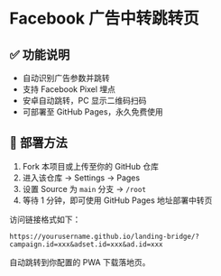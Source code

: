 # Facebook 广告中转跳转页

## ✅ 功能说明

- 自动识别广告参数并跳转
- 支持 Facebook Pixel 埋点
- 安卓自动跳转，PC 显示二维码扫码
- 可部署至 GitHub Pages，永久免费使用

## 🚀 部署方法

1. Fork 本项目或上传至你的 GitHub 仓库
2. 进入该仓库 → Settings → Pages
3. 设置 Source 为 `main` 分支 → `/root`
4. 等待 1 分钟，即可使用 GitHub Pages 地址部署中转页

访问链接格式如下：

```
https://yourusername.github.io/landing-bridge/?campaign.id=xxx&adset.id=xxx&ad.id=xxx
```

自动跳转到你配置的 PWA 下载落地页。
